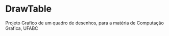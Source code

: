 # DrawTable
Projeto Grafico de um quadro de desenhos, para a matéria de Computação Grafica, UFABC


